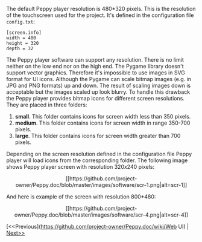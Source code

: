 The default Peppy player resolution is 480*320 pixels. This is the resolution of the touchscreen used for the project. It's defined in the configuration file ```config.txt```:
```
[screen.info]
width = 480
height = 320
depth = 32
```
The Peppy player software can support any resolution. There is no limit neither on the low end nor on the high end. The Pygame library doesn't support vector graphics. Therefore it's impossible to use images in SVG format for UI icons. Although the Pygame can scale bitmap images (e.g. in JPG and PNG formats) up and down. The result of scaling images down is acceptable but the images scaled up look blurry. To handle this drawback the Peppy player provides bitmap icons for different screen resolutions. They are placed in three folders:

1. **small**. This folder contains icons for screen width less than 350 pixels.
2. **medium**. This folder contains icons for screen width in range 350-700 pixels.
2. **large**. This folder contains icons for screen width greater than 700 pixels.

Depending on the screen resolution defined in the configuration file Peppy player will load icons from the corresponding folder. The following image shows Peppy player screen with resolution 320x240 pixels:
 
<p align="center">
[[https://github.com/project-owner/Peppy.doc/blob/master/images/software/scr-1.png|alt=scr-1]]
</p>

And here is example of the screen with resolution 800*480:

<p align="center">
[[https://github.com/project-owner/Peppy.doc/blob/master/images/software/scr-4.png|alt=scr-4]]
</p>

[<<Previous](https://github.com/project-owner/Peppy.doc/wiki/Web UI) | [Next>>](https://github.com/project-owner/Peppy.doc/wiki/Woodware)